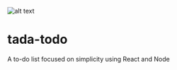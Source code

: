 
![alt text](https://i.imgur.com/Uus5ME9.png "A merge between React and Node Logos with a checkmark at its center")

# tada-todo
A to-do list focused on simplicity using React and Node


